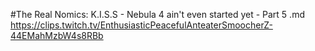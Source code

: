 #The Real Nomics: K.I.S.S - Nebula 4 ain't even started yet - Part 5.md
https://clips.twitch.tv/EnthusiasticPeacefulAnteaterSmoocherZ-44EMahMzbW4s8RBb